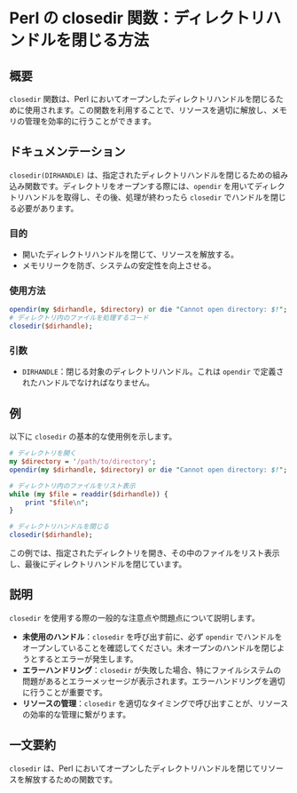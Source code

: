 <!--
Meta Description: # Perl の closedir 関数：ディレクトリハンドルを閉じる方法 ## 概要 `closedir` 関数は、Perl においてオープンしたディレクトリハンドルを閉じるために使用されます。この関数を利用することで、リソースを適切に解放し、メモリの管理を効率的に行うことができます。 ## ドキ...
Meta Keywords: closedir, dirhandle, directory, perl, opendir
-->

# Perl の closedir 関数：ディレクトリハンドルを閉じる方法

## 概要
`closedir` 関数は、Perl においてオープンしたディレクトリハンドルを閉じるために使用されます。この関数を利用することで、リソースを適切に解放し、メモリの管理を効率的に行うことができます。

## ドキュメンテーション
`closedir(DIRHANDLE)` は、指定されたディレクトリハンドルを閉じるための組み込み関数です。ディレクトリをオープンする際には、`opendir` を用いてディレクトリハンドルを取得し、その後、処理が終わったら `closedir` でハンドルを閉じる必要があります。

### 目的
- 開いたディレクトリハンドルを閉じて、リソースを解放する。
- メモリリークを防ぎ、システムの安定性を向上させる。

### 使用方法
```perl
opendir(my $dirhandle, $directory) or die "Cannot open directory: $!";
# ディレクトリ内のファイルを処理するコード
closedir($dirhandle);
```

### 引数
- `DIRHANDLE`：閉じる対象のディレクトリハンドル。これは `opendir` で定義されたハンドルでなければなりません。

## 例
以下に `closedir` の基本的な使用例を示します。

```perl
# ディレクトリを開く
my $directory = '/path/to/directory';
opendir(my $dirhandle, $directory) or die "Cannot open directory: $!";

# ディレクトリ内のファイルをリスト表示
while (my $file = readdir($dirhandle)) {
    print "$file\n";
}

# ディレクトリハンドルを閉じる
closedir($dirhandle);
```

この例では、指定されたディレクトリを開き、その中のファイルをリスト表示し、最後にディレクトリハンドルを閉じています。

## 説明
`closedir` を使用する際の一般的な注意点や問題点について説明します。

- **未使用のハンドル**：`closedir` を呼び出す前に、必ず `opendir` でハンドルをオープンしていることを確認してください。未オープンのハンドルを閉じようとするとエラーが発生します。
- **エラーハンドリング**：`closedir` が失敗した場合、特にファイルシステムの問題があるとエラーメッセージが表示されます。エラーハンドリングを適切に行うことが重要です。
- **リソースの管理**：`closedir` を適切なタイミングで呼び出すことが、リソースの効率的な管理に繋がります。

## 一文要約
`closedir` は、Perl においてオープンしたディレクトリハンドルを閉じてリソースを解放するための関数です。